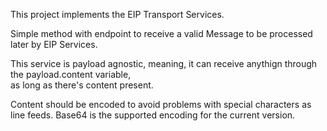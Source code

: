 This project implements the EIP Transport Services.

Simple method with endpoint to receive a valid Message to be processed later by EIP Services.

This service is payload agnostic, meaning, it can receive anythign through the payload.content variable,  
as long as there's content present.

Content should be encoded to avoid problems with special characters as line feeds. Base64 is the supported
encoding for the current version. 